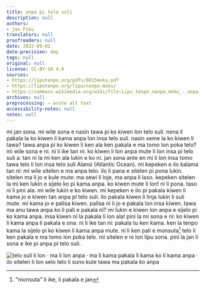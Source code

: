 ```yaml
---
title: anpa pi telo suli
description: null
authors:
- jan Piku
translators: null
proofreaders: null
date: 2022-09-01
date-precision: day
tags: null
original: null
license: CC-BY-SA 4.0
sources:
- https://liputenpo.org/pdfs/0015moku.pdf
- https://liputenpo.org/lipu/nanpa-moku/
- https://commons.wikimedia.org/wiki/File:Lipu_tenpo_nanpa_moku_-_anpa_pi_telo_suli.png
archives: null
preprocessing: – wrote alt text
accessibility-notes: null
notes: null
---
```


mi jan sona. mi wile sona e nasin tawa pi ko kiwen lon telo suli. nena li pakala la ko kiwen li kama anpa lon insa telo suli. nasin seme la ko kiwen li tawa? tawa anpa pi ko kiwen li ken ala ken pakala e ma tomo lon poka telo? mi wile sona e ni. ni li ike tan ni: ko kiwen li lon anpa mute li lon insa pi telo suli a. tan ni la mi ken ala lukin e ko ni. jan sona ante en mi li lon insa tomo tawa telo li lon insa telo suli Alansi (Atlantic Ocean). mi kepeken e ilo kalama tan ni: mi wile sitelen e ma anpa telo. ilo li pana e sitelen pi pona lukin. sitelen ma li jo e kule mute: ma sewi li loje, ma anpa li laso. kepeken sitelen la mi ken lukin e sijelo ko pi kama anpa. ko kiwen mute li lon! ni li pona. taso ni li pini ala. mi wile lukin e ko kiwen. mi kepeken e ilo pi pakala kiwen li kama jo e kiwen tan anpa pi telo suli. ilo pakala kiwen li linja lukin li suli mute. mi kama jo e palisa kiwen. palisa ni li jo e pakala lon insa kiwen. tawa ma anu tawa anpa ko li pali e pakala ni? mi lukin e kiwen lon anpa e sijelo pi ko kama anpa. insa kiwen ni la pakala li lon ala! pini la mi sona e ni: ko kiwen li kama anpa li pakala e ona. ni li ike tan ni: pakala tu ken kama. ken la tenpo kama la sijelo pi ko kiwen li kama anpa mute. ni li ken pali e monsuta[^1] telo li ken pakala e ma tomo lon poka telo. mi sitelen e ni lon lipu sona. pini la jan li sona e ike pi anpa pi telo suli.

[^1]: "monsuta" li ike, li pakala e jan

![telo suli li lon · ma li lon anpa · ma li kama pakala li kama ko li kama anpa · ilo sitelen li lon selo telo li suno kule tawa ma pakala ko anpa](https://upload.wikimedia.org/wikipedia/commons/0/0a/Lipu_tenpo_nanpa_moku_-_anpa_pi_telo_suli.png)